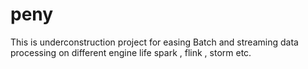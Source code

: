 # peny

This is underconstruction project for easing Batch and streaming data processing on different engine life spark , flink , storm etc.
